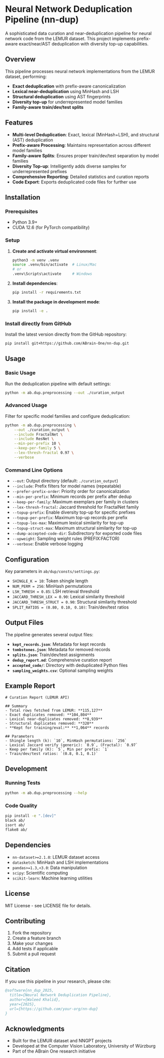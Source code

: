 # Neural Network Deduplication Pipeline (nn-dup)

A sophisticated data curation and near-deduplication pipeline for neural network code from the LEMUR dataset. This project implements prefix-aware exact/near/AST deduplication with diversity top-up capabilities.

## Overview

This pipeline processes neural network implementations from the LEMUR dataset, performing:
- **Exact deduplication** with prefix-aware canonicalization
- **Lexical near-deduplication** using MinHash and LSH
- **Structural deduplication** using AST fingerprints
- **Diversity top-up** for underrepresented model families
- **Family-aware train/dev/test splits**

## Features

- **Multi-level Deduplication**: Exact, lexical (MinHash+LSH), and structural (AST) deduplication
- **Prefix-aware Processing**: Maintains representation across different model families
- **Family-aware Splits**: Ensures proper train/dev/test separation by model families
- **Diversity Top-up**: Intelligently adds diverse samples for underrepresented prefixes
- **Comprehensive Reporting**: Detailed statistics and curation reports
- **Code Export**: Exports deduplicated code files for further use

## Installation

### Prerequisites
- Python 3.9+
- CUDA 12.6 (for PyTorch compatibility)

### Setup

1. **Create and activate virtual environment**:
   ```bash
   python3 -m venv .venv
   source .venv/bin/activate  # Linux/Mac
   # or
   .venv\Scripts\activate     # Windows
   ```

2. **Install dependencies**:
   ```bash
   pip install -r requirements.txt
   ```

3. **Install the package in development mode**:
   ```bash
   pip install -e .
   ```

### Install directly from GitHub

Install the latest version directly from the GitHub repository:

```bash
pip install git+https://github.com/ABrain-One/nn-dup.git
```

## Usage

### Basic Usage

Run the deduplication pipeline with default settings:

```bash
python -m ab.dup.preprocessing --out ./curation_output
```

### Advanced Usage

Filter for specific model families and configure deduplication:

```bash
python -m ab.dup.preprocessing \
    --out ./curation_output \
    --include FractalNet \
    --include ResNet \
    --min-per-prefix 10 \
    --keep-per-family 5 \
    --lex-thresh-fractal 0.97 \
    --verbose
```

### Command Line Options

- `--out`: Output directory (default: `./curation_output`)
- `--include`: Prefix filters for model names (repeatable)
- `--prefer-prefix-order`: Priority order for canonicalization
- `--min-per-prefix`: Minimum records per prefix after dedup
- `--keep-per-family`: Maximum exemplars per family in clusters
- `--lex-thresh-fractal`: Jaccard threshold for FractalNet family
- `--topup-prefix`: Enable diversity top-up for specific prefixes
- `--topup-per-prefix`: Maximum top-up records per prefix
- `--topup-lex-max`: Maximum lexical similarity for top-up
- `--topup-struct-max`: Maximum structural similarity for top-up
- `--dump-accepted-code-dir`: Subdirectory for exported code files
- `--upweight`: Sampling weight rules (PREFIX:FACTOR)
- `--verbose`: Enable verbose logging

## Configuration

Key parameters in `ab/dup/consts/settings.py`:

- `SHINGLE_K = 10`: Token shingle length
- `NUM_PERM = 256`: MinHash permutations
- `LSH_THRESH = 0.85`: LSH retrieval threshold
- `JACCARD_THRESH_LEX = 0.90`: Lexical similarity threshold
- `JACCARD_THRESH_STRUCT = 0.90`: Structural similarity threshold
- `SPLIT_RATIOS = (0.80, 0.10, 0.10)`: Train/dev/test ratios

## Output Files

The pipeline generates several output files:

- **`kept_records.json`**: Metadata for kept records
- **`tombstones.json`**: Metadata for removed records
- **`splits.json`**: Train/dev/test assignments
- **`dedup_report.md`**: Comprehensive curation report
- **`accepted_code/`**: Directory with deduplicated Python files
- **`sampling_weights.csv`**: Optional sampling weights

## Example Report

```
# Curation Report (LEMUR API)

## Summary
- Total rows fetched from LEMUR: **115,127**
- Exact duplicates removed: **104,804**
- Lexical near-duplicates removed: **8,939**
- Structural duplicates removed: **320**
- **Kept for training/eval:** **1,064** records

## Parameters
- Shingle length (k): `10`, MinHash permutations: `256`
- Lexical Jaccard verify (generic): `0.9`, (Fractal): `0.97`
- Keep per family (K): `5`, Min per prefix: `1`
- Train/dev/test ratios: `(0.8, 0.1, 0.1)`
```

## Development

### Running Tests

```bash
python -m ab.dup.preprocessing --help
```

### Code Quality

```bash
pip install -e ".[dev]"
black ab/
isort ab/
flake8 ab/
```

## Dependencies

- `nn-dataset>=2.1.0`: LEMUR dataset access
- `datasketch`: MinHash and LSH implementations
- `pandas>=1.3,<3.0`: Data manipulation
- `scipy`: Scientific computing
- `scikit-learn`: Machine learning utilities

## License

MIT License - see LICENSE file for details.

## Contributing

1. Fork the repository
2. Create a feature branch
3. Make your changes
4. Add tests if applicable
5. Submit a pull request

## Citation

If you use this pipeline in your research, please cite:

```bibtex
@software{nn_dup_2025,
  title={Neural Network Deduplication Pipeline},
  author={Waleed Khalid},
  year={2025},
  url={https://github.com/your-org/nn-dup}
}
```

## Acknowledgments

- Built for the LEMUR dataset and NNGPT projects
- Developed at the Computer Vision Laboratory, University of Würzburg
- Part of the ABrain One research initiative
